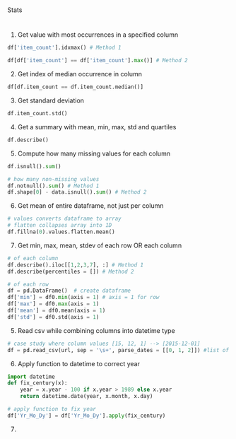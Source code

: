 # 
Stats
#

1. Get value with most occurrences in a specified column
```python
df['item_count'].idxmax() # Method 1

df[df['item_count'] == df['item_count'].max()] # Method 2
```

2. Get index of median occurrence in column
```python
df[df.item_count == df.item_count.median()]
```

3. Get standard deviation
```python
df.item_count.std()
```

4. Get a summary with mean, min, max, std and quartiles
```python
df.describe()
```
5. Compute how many missing values for each column

```python
df.isnull().sum()

# how many non-missing values
df.notnull().sum() # Method 1 
df.shape[0] - data.isnull().sum() # Method 2
```
6. Get mean of entire dataframe, not just per column
```python
# values converts dataframe to array
# flatten collapses array into 1D
df.fillna(0).values.flatten.mean()
```

7. Get min, max, mean, stdev of each row OR each column
```python
# of each column
df.describe().iloc[[1,2,3,7], :] # Method 1
df.describe(percentiles = []) # Method 2

# of each row
df = pd.DataFrame()  # create dataframe
df['min'] = df0.min(axis = 1) # axis = 1 for row
df['max'] = df0.max(axis = 1)
df['mean'] = df0.mean(axis = 1)
df['std'] = df0.std(axis = 1)

```

5. Read csv while combining columns into datetime type
```python
# case study where column values [15, 12, 1] --> [2015-12-01]
df = pd.read_csv(url, sep = '\s+', parse_dates = [[0, 1, 2]]) #list of lists input 
```

6. Apply function to datetime to correct year
```python
import datetime
def fix_century(x): 
    year = x.year - 100 if x.year > 1989 else x.year
    return datetime.date(year, x.month, x.day)

# apply function to fix year
df['Yr_Mo_Dy'] = df['Yr_Mo_Dy'].apply(fix_century)
```

7. 
